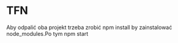 # TFN
Aby odpalić oba projekt trzeba zrobić npm install by zainstalować node_modules.Po tym npm start
